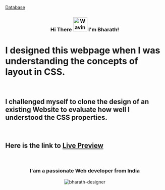 <a href="users.sql" download>Database</a>

<h3 align="center">
    Hi There
    <img src="https://c.tenor.com/z2xJqhCpneIAAAAM/wave-hand.gif" 
         alt="Waving hand gif"
         height="45"
         width="45" />
    I'm Bharath!
</h3>


# I designed this webpage when I was understanding the concepts of layout in CSS. 

<br>

## I challenged myself to clone the design of an existing Website to evaluate how well I understood the CSS properties.

<br>

## Here is the link to <a target="_blank" href="https://bharath-designer.github.io/w3-schools-clone/">Live Preview</a>

<br>

<h3 align="center">I'am a passionate Web developer from India</h3>


<p align="center"><img  src="https://github-readme-streak-stats.herokuapp.com/?user=bharath-designer" alt="bharath-designer" /></p>
